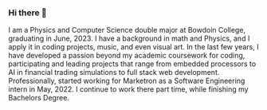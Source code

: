### Hi there 👋

I am a Physics and Computer Science double major at Bowdoin College, graduating in June, 2023. I have a background in math and Physics, and I apply it in coding projects, music, and even visual art. In the last few years, I have developed a passion beyond my academic coursework for coding, participating and leading projects that range from embedded processors to AI in financial trading simulations to full stack web development. Professionally, started working  for Marketron as a Software Engineering intern in May, 2022. I continue to work there part time, while finishing my Bachelors Degree. 
